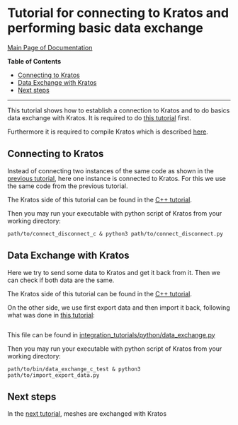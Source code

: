 # Tutorial for connecting to Kratos and performing basic data exchange

[Main Page of Documentation](https://kratosmultiphysics.github.io/CoSimIO/)

**Table of Contents**
<!-- @import "[TOC]" {cmd="toc" depthFrom=2 depthTo=6 orderedList=false} -->

<!-- code_chunk_output -->

- [Connecting to Kratos](#connecting-to-kratos)
- [Data Exchange with Kratos](#data-exchange-with-kratos)
- [Next steps](#next-steps)

<!-- /code_chunk_output -->
---

This tutorial shows how to establish a connection to Kratos and to do basics data exchange with Kratos. It is required to do [this tutorial](integration_co_sim_io.md) first.

Furthermore it is required to compile Kratos which is described [here](../../kratos_build.md).

## Connecting to Kratos
Instead of connecting two instances of the same code as shown in the [previous tutorial](integration_co_sim_io.md#connecting-and-disconnecting), here one instance is connected to Kratos.
For this we use the same code from the previous tutorial.

The Kratos side of this tutorial can be found in the [C++ tutorial](../cpp/basic_data_exchange_with_kratos.md#connecting-to-kratos).

Then you may run your executable with python script of Kratos from your working directory:

```shell
path/to/connect_disconnect_c & python3 path/to/connect_disconnect.py
```

## Data Exchange with Kratos
Here we try to send some data to Kratos and get it back from it. Then we can check if both data are the same.

The Kratos side of this tutorial can be found in the [C++ tutorial](../cpp/basic_data_exchange_with_kratos.md#data-exchange-with-kratos).

On the other side, we use first export data and then import it back, following what was done in [this tutorial](integration_co_sim_io.md#data-exchange):

```c

```

This file can be found in [integration_tutorials/python/data_exchange.py](https://github.com/KratosMultiphysics/CoSimIO/blob/master/tests/integration_tutorials/python/data_exchange.py)

Then you may run your executable with python script of Kratos from your working directory:

```shell
path/to/bin/data_exchange_c_test & python3 path/to/import_export_data.py
```

## Next steps
In the [next tutorial](mesh_exchange_with_kratos.md), meshes are exchanged with Kratos
